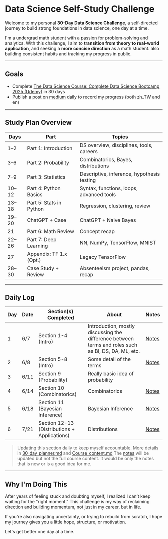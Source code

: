 # Data Science Self-Study Challenge

Welcome to my personal **30-Day Data Science Challenge**, a self-directed journey to build strong foundations in data science, one day at a time.

I'm a undergrad math student with a passion for problem-solving and analytics. With this challenge, I aim to **transition from theory to real-world application**, and seeking a **more concise direction** as a math student. also building consistent habits and tracking my progress in public.

---

## Goals
- Complete [The Data Science Course: Complete Data Science Bootcamp 2025 (Udemy)](link) in 30 days
- Publish a post on [medium](https://medium.com/@mathBUTcaffeinefree) daily to record my progress (both zh_TW and en)
---

## Study Plan Overview

| Days  | Part                    | Topics                       |
| ----- | ----------------------- | ------------------------------------------ |
| 1–2   | Part 1: Introduction    | DS overview, disciplines, tools, careers   |
| 3–6   | Part 2: Probability     | Combinatorics, Bayes, distributions        |
| 7–9   | Part 3: Statistics      | Descriptive, inference, hypothesis testing |
| 10–12  | Part 4: Python Basics   | Syntax, functions, loops, advanced tools   |
| 13–18 | Part 5: Stats in Python | Regression, clustering, review             |
| 19–20 | ChatGPT + Case          | ChatGPT + Naive Bayes                      |
| 21    | Part 6: Math Review     | Concept recap                              |
| 22–26 | Part 7: Deep Learning   | NN, NumPy, TensorFlow, MNIST               |
| 27    | Appendix: TF 1.x (Opt.) | Legacy TensorFlow                          |
| 28–30 | Case Study + Review     | Absenteeism project, pandas, recap         |


---

## Daily Log

| Day | Date  | Section(s) Completed | About | Notes |
| --- | ----- | ----------------- | ------------------- | ------------------- |
| 1   | 6/7 | Section 1-4 (Intro)              | Introduction, mostly discussing the difference between terms and roles such as BI, DS, DA, ML, etc.                 | [Notes](Notes/1_Introduction/sec1-8.md) |
|2   | 6/8 | Section 5-8 (Intro)             | Some detail of the terms         | [Notes](Notes/1_Introduction/sec1-8.md) |
|3  | 6/11 | Section 9 (Probability)             | Really basic idea of probability          | |
|4  | 6/14 | Section 10 (Combinatorics)             | Combinatorics          | [Notes](Notes/2_Probaility(9-13).md) |
|5  | 6/18 | Section 11 (Bayesian Inference)             | Bayesian Inference          | [Notes](Notes/2_Probaility(9-13).md) |
|6  | 7/21 | Section 12-13 (Distributions + Applications)             | Distributions          | [Notes](Notes/2_Probaility(9-13).md) |

> Updating this section daily to keep myself accountable.
> More details in [30_day_planner.md](30_day_planner.md) and [Course_content.md](Course_content.md)
> The [notes](Notes) will be updated but not the full course content. It would be only the notes that is new or is a good idea for me.


---



## Why I'm Doing This

After years of feeling stuck and doubting myself, I realized I can’t keep waiting for the "right moment." This challenge is my way of reclaiming direction and building momentum, not just in my career, but in life.

If you're also navigating uncertainty, or trying to rebuild from scratch, I hope my journey gives you a little hope, structure, or motivation.

Let's get better one day at a time.

